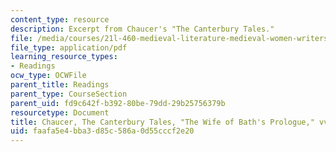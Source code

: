 ```yaml
---
content_type: resource
description: Excerpt from Chaucer's "The Canterbury Tales."
file: /media/courses/21l-460-medieval-literature-medieval-women-writers-spring-2004/faafa5e4bba3d85c586a0d55cccf2e20_hand_out1_chauce.pdf
file_type: application/pdf
learning_resource_types:
- Readings
ocw_type: OCWFile
parent_title: Readings
parent_type: CourseSection
parent_uid: fd9c642f-b392-80be-79dd-29b25756379b
resourcetype: Document
title: Chaucer, The Canterbury Tales, "The Wife of Bath's Prologue," vv.669-96
uid: faafa5e4-bba3-d85c-586a-0d55cccf2e20
---
```

